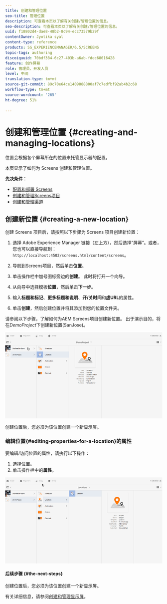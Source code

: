 ```yaml
---
title: 创建和管理位置
seo-title: 管理位置
description: 可查看本页以了解有关创建/管理位置的信息。
seo-description: 可查看本页以了解有关创建/管理位置的信息。
uuid: f18802d4-dae8-48b2-8c94-ecc73579b29f
contentOwner: Jyotika syal
content-type: reference
products: SG_EXPERIENCEMANAGER/6.5/SCREENS
topic-tags: authoring
discoiquuid: 70bdf384-6c27-403b-a6ab-fdec68016428
feature: 创作屏幕
role: 管理员、开发人员
level: 中间
translation-type: tm+mt
source-git-commit: 89c70e64ce1409888800af7c7edfbf92ab4b2c68
workflow-type: tm+mt
source-wordcount: '265'
ht-degree: 51%

---
```



# 创建和管理位置 {#creating-and-managing-locations}

位置会根据各个屏幕所在的位置来托管显示器的配置。

本页显示了如何为 Screens 创建和管理位置。

**先决条件**：

* [配置和部署 Screens](configuring-screens-introduction.md)
* [创建和管理Screens项目](creating-a-screens-project.md)
* [创建和管理渠道](managing-channels.md)

## 创建新位置 {#creating-a-new-location}

创建 Screens 项目后，请按照以下步骤为 Screens 项目创建新位置：

1. 选择 Adobe Experience Manager 链接（左上方），然后选择“屏幕”。或者，您也可以直接导航到：`http://localhost:4502/screens.html/content/screens`。
1. 导航到Screens项目，然后单击&#x200B;**位置**。
1. 单击操作栏中加号图标旁边的&#x200B;**创建**。 此时将打开一个向导。
1. 从向导中选择模板&#x200B;**位置**，然后单击&#x200B;**下一步**。

1. 输入&#x200B;**标题和标记**、**更多标题和说明**、**开/关时间**&#x200B;和&#x200B;**虚URL**&#x200B;的属性。

1. 单击&#x200B;**创建**，然后创建位置并将其添加到您的位置文件夹。

请参阅以下步骤，了解如何为AEM Screens项目创建新位置。 出于演示目的，将在&#x200B;*DemoProject*&#x200B;下创建新位置(SanJose)。

![player2](assets/player2.gif)

创建位置后，您必须为该位置创建一个新显示屏。

### 编辑位置{#editing-properties-for-a-location}的属性

要编辑/访问位置的属性，请执行以下操作：

1. 选择位置。
1. 单击操作栏中的&#x200B;**属性**。

![player3](assets/player3.gif)

#### 后续步骤 {#the-next-steps}

创建位置后，您必须为该位置创建一个新显示屏。

有关详细信息，请参阅[创建和管理显示屏](managing-displays.md)。
